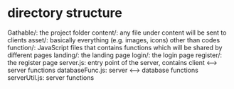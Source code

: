# directory structure
Gathable/: the project folder
    content/: any file under content will be sent to clients
        asset/: basically everything (e.g. images, icons) other than codes
        function/: JavaScript files that contains functions which will be shared by different pages
        landing/: the landing page
        login/: the login page
        register/: the register page
    server.js: entry point of the server, contains client <--> server functions
    databaseFunc.js: server <--> database functions
    serverUtil.js: server functions
